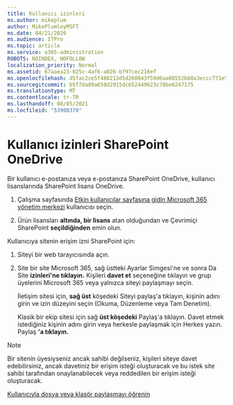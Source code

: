 ```yaml
---
title: Kullanıcı izinleri
ms.author: mikeplum
author: MikePlumleyMSFT
ms.date: 04/21/2020
ms.audience: ITPro
ms.topic: article
ms.service: o365-administration
ROBOTS: NOINDEX, NOFOLLOW
localization_priority: Normal
ms.assetid: 67aaea23-025c-4af6-a826-bf97cec216ef
ms.openlocfilehash: d5fac2ce5f480213d5d260843f59d6aa08552b60a3eccc771e5eb3f7aa814b66
ms.sourcegitcommit: b5f7da89a650d2915dc652449623c78be6247175
ms.translationtype: MT
ms.contentlocale: tr-TR
ms.lasthandoff: 08/05/2021
ms.locfileid: "53908370"
---
```

# <a name="user-permissions-in-sharepoint-and-onedrive"></a>Kullanıcı izinleri SharePoint OneDrive

Bir kullanıcı e-postanıza veya e-postanıza SharePoint OneDrive, kullanıcı lisanslarında SharePoint lisans OneDrive. 
  
1. Çalışma sayfasında [Etkin kullanıcılar sayfasına gidin Microsoft 365 yönetim merkezi](https://portal.office.com/adminportal/home#/users) kullanıcısı seçin. 
    
2. Ürün lisansları **altında, bir lisans** atan olduğundan ve Çevrimiçi SharePoint **seçildiğinden** emin olun. 
    
 Kullanıcıya sitenin erişim izni SharePoint için: 
  
1. Siteyi bir web tarayıcısında açın.
    
2. Site bir site Microsoft 365, sağ üstteki Ayarlar Simgesi'ne ve sonra Da Site **izinleri'ne tıklayın.** Kişileri **davet et** seçeneğine tıklayın ve grup üyelerini Microsoft 365 veya yalnızca siteyi paylaşmayı seçin. 
    
    İletişim sitesi için, **sağ üst** köşedeki Siteyi paylaş'a tıklayın, kişinin adını girin ve izin düzeyini seçin (Okuma, Düzenleme veya Tam Denetim). 
    
    Klasik bir ekip sitesi için sağ **üst köşedeki** Paylaş'a tıklayın. Davet etmek istediğiniz kişinin adını girin veya herkesle paylaşmak için Herkes yazın. Paylaş **'a tıklayın.**
    
> [!NOTE]
> Bir sitenin üyesiyseniz ancak sahibi değilseniz, kişileri siteye davet edebilirsiniz, ancak davetiniz bir erişim isteği oluşturacak ve bu istek site sahibi tarafından onaylanabilecek veya reddedilen bir erişim isteği oluşturacak. 
  
[Kullanıcıyla dosya veya klasör paylaşmayı öğrenin](https://go.microsoft.com/fwlink/?linkid=533408)
  

